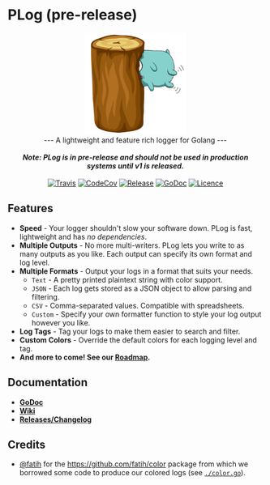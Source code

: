# PLog (pre-release)

<p align="center">
<img src="./images/plog.png" alt="PLog" width="200" />
<br>--- A lightweight and feature rich logger for Golang ---
<br><br><b><i>Note: PLog is in pre-release and should not be used in production systems until v1 is released.</i></b>
<br><br>
<a href="https://travis-ci.org/pd93/plog"><img src="https://img.shields.io/travis/pd93/plog/master?style=for-the-badge" alt="Travis" /></a>
<a href="https://codecov.io/gh/pd93/plog"><img src="https://img.shields.io/codecov/c/github/pd93/plog?style=for-the-badge" alt="CodeCov" /></a>
<a href="https://github.com/pd93/plog/releases"><img src="https://img.shields.io/github/v/release/pd93/plog?include_prereleases&style=for-the-badge" alt="Release" /></a>
<a href="https://godoc.org/gopkg.in/pd93/plog.v0"><img src="https://img.shields.io/badge/godoc-reference-5272B4.svg?style=for-the-badge" alt="GoDoc" /></a>
<a href="https://github.com/pd93/plog/blob/master/LICENSE"><img src="https://img.shields.io/github/license/pd93/plog?style=for-the-badge" alt="Licence" /></a>
</p>

## Features

- **Speed** - Your logger shouldn't slow your software down. PLog is fast, lightweight and has *no dependencies*.
- **Multiple Outputs** - No more multi-writers. PLog lets you write to as many outputs as you like. Each output can specify its own format and log level.
- **Multiple Formats** - Output your logs in a format that suits your needs.
  - `Text` - A pretty printed plaintext string with color support.
  - `JSON` - Each log gets stored as a JSON object to allow parsing and filtering.
  - `CSV` - Comma-separated values. Compatible with spreadsheets.
  - `Custom` - Specify your own formatter function to style your log output however you like.
- **Log Tags** - Tag your logs to make them easier to search and filter.
- **Custom Colors** - Override the default colors for each logging level and tag.
- **And more to come! See our [Roadmap](https://github.com/pd93/plog/projects/1).**

## Documentation

- **[GoDoc](https://godoc.org/gopkg.in/pd93/plog.v0)**
- **[Wiki](https://github.com/pd93/plog/wiki)**
- **[Releases/Changelog](https://github.com/pd93/plog/releases)**

## Credits

- [@fatih](https://github.com/fatih) for the https://github.com/fatih/color package from which we borrowed some code to produce our colored logs (see [`./color.go`](./color.go)).
